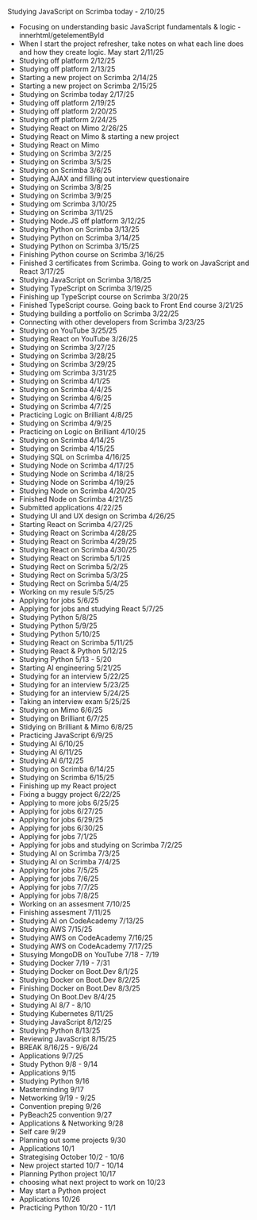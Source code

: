 
Studying JavaScript on Scrimba today - 2/10/25

- Focusing on understanding basic JavaScript fundamentals & logic - innerhtml/getelementById
- When I start the project refresher, take notes on what each line does and how they create logic. May start 2/11/25
- Studying off platform 2/12/25
- Studying off platform 2/13/25
- Starting a new project on Scrimba 2/14/25
- Starting a new project on Scrimba 2/15/25
- Studying on Scrimba today 2/17/25
- Studying off platform 2/19/25
- Studying off platform 2/20/25
- Studying off platform 2/24/25
- Studying React on Mimo 2/26/25
- Studying React on Mimo & starting a new project
- Studying React on Mimo
- Studying on Scrimba 3/2/25
- Studying on Scrimba 3/5/25
- Studying on Scrimba 3/6/25
- Studying AJAX and filling out interview questionaire
- Studying on Scrimba 3/8/25
- Studying on Scrimba 3/9/25
- Studying om Scrimba 3/10/25
- Studying on Scrimba 3/11/25
- Studying Node.JS off platform 3/12/25
- Studying Python on Scrimba 3/13/25
- Studying Python on Scrimba 3/14/25
- Studying Python on Scrimba 3/15/25
- Finishing Python course on Scrimba 3/16/25
- Finished 3 certificates from Scrimba. Going to work on JavaScript and React 3/17/25
- Studying JavaScript on Scrimba 3/18/25
- Studying TypeScript on Scrimba 3/19/25
- Finishing up TypeScript course on Scrimba 3/20/25
- Finished TypeScript course. Going back to Front End course 3/21/25
- Studying building a portfolio on Scrimba 3/22/25
- Connecting with other developers from Scrimba 3/23/25
- Studying on YouTube 3/25/25
- Studying React on YouTube 3/26/25
- Studying on Scrimba 3/27/25
- Studying on Scrimba 3/28/25
- Studying on Scrimba 3/29/25
- Studying om Scrimba 3/31/25
- Studying on Scrimba 4/1/25
- Studying on Scrimba 4/4/25
- Studying on Scrimba 4/6/25
- Studying on Scrimba 4/7/25
- Practicing Logic on Brilliant 4/8/25
- Studying on Scrimba 4/9/25
- Practicing on Logic on Brilliant 4/10/25
- Studying on Scrimba 4/14/25
- Studying on Scrimba 4/15/25
- Studying SQL on Scrimba 4/16/25
- Studying Node on Scrimba 4/17/25
- Studying Node on Scrimba 4/18/25
- Studying Node on Scrimba 4/19/25
- Studying Node on Scrimba 4/20/25
- Finished Node on Scrimba 4/21/25
- Submitted applications 4/22/25
- Studying UI and UX design on Scrimba 4/26/25
- Starting React on Scrimba 4/27/25
- Studying React on Scrimba 4/28/25
- Studying React on Scrimba 4/29/25
- Studying React on Scrimba 4/30/25
- Studying React on Scrimba 5/1/25
- Studying Rect on Scrimba 5/2/25
- Studying Rect on Scrimba 5/3/25
- Studying Rect on Scrimba 5/4/25
- Working on my resule 5/5/25
- Applying for jobs 5/6/25
- Applying for jobs and studying React 5/7/25
- Studying Python 5/8/25
- Studying Python 5/9/25
- Studying Python 5/10/25
- Studying React on Scrimba 5/11/25
- Studying React & Python 5/12/25
- Studying Python 5/13 - 5/20
- Starting AI engineering 5/21/25
- Studying for an interview 5/22/25
- Studying for an interview 5/23/25
- Studying for an interview 5/24/25
- Taking an interview exam 5/25/25
- Studying on Mimo 6/6/25
- Studying on Brilliant 6/7/25
- Stidying on Brilliant & Mimo 6/8/25
- Practicing JavaScript 6/9/25
- Studying AI 6/10/25
- Studying AI 6/11/25
- Studying AI 6/12/25
- Studying on Scrimba 6/14/25
- Studying on Scrimba 6/15/25
- Finishing up my React project
- Fixing a buggy project 6/22/25
- Applying to more jobs 6/25/25
- Applying for jobs 6/27/25
- Applying for jobs 6/29/25
- Applying for jobs 6/30/25
- Applying for jobs 7/1/25
- Applying for jobs and studying on Scrimba 7/2/25
- Studying AI on Scrimba 7/3/25
- Studying AI on Scrimba 7/4/25
- Applying for jobs 7/5/25
- Applying for jobs 7/6/25
- Applying for jobs 7/7/25
- Applying for jobs 7/8/25
- Working on an assesment 7/10/25
- Finishing assesment 7/11/25
- Studying AI on CodeAcademy 7/13/25
- Studying AWS 7/15/25
- Studying AWS on CodeAcademy 7/16/25
- Studying AWS on CodeAcademy 7/17/25
- Stusying MongoDB on YouTube 7/18 - 7/19
- Studying Docker 7/19 - 7/31
- Studying Docker on Boot.Dev 8/1/25
- Studying Docker on Boot.Dev 8/2/25
- Finishing Docker on Boot.Dev 8/3/25
- Studying On Boot.Dev 8/4/25
- Studying AI 8/7 - 8/10
- Studying Kubernetes 8/11/25
- Studying JavaScript 8/12/25
- Studying Python 8/13/25
- Reviewing JavaScript 8/15/25
- BREAK 8/16/25 - 9/6/24
- Applications 9/7/25
- Study Python 9/8 - 9/14
- Applications 9/15
- Studying Python 9/16
- Masterminding 9/17 
- Networking 9/19 - 9/25
- Convention preping 9/26
- PyBeach25 convention 9/27
- Applications & Networking 9/28
- Self care 9/29
- Planning out some projects 9/30 
- Applications 10/1
- Strategising October 10/2 - 10/6
- New project started 10/7 - 10/14
- Planning Python project 10/17
- choosing what next project to work on 10/23
- May start a Python project 
- Applications 10/26
- Practicing Python 10/20 - 11/1